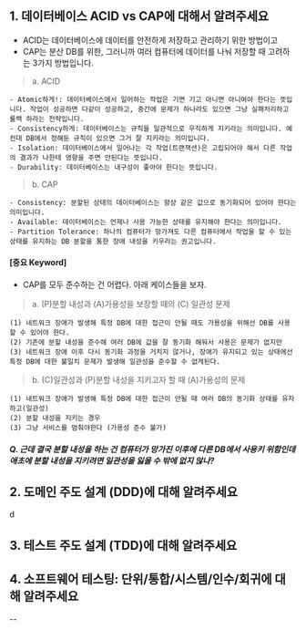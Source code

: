 ## 1. 데이터베이스 ACID vs CAP에 대해서 알려주세요
- ACID는 데이터베이스에 데이터를 안전하게 저장하고 관리하기 위한 방법이고 
- CAP는 분산 DB를 위한, 그러니까 여러 컴퓨터에 데이터를 나눠 저장할 때 고려하는 3가지 방법입니다.

> a. ACID
```
- Atomic하게!: 데이터베이스에서 일어하는 작업은 기면 기고 아니면 아니여야 한다는 뜻입니다. 작업이 성공하면 다같이 성공하고, 중간에 문제가 하나라도 있으면 그냥 실패처리하고 롤백 하라는 전략입니다.
- Consistency하게: 데이터베이스는 규칙을 일관적으로 우직하게 지키라는 의미입니다. 예컨대 DB에서 정해둔 규칙이 있으면 그거 잘 지키라는 의미입니다.
- Isolation: 데이터베이스에서 일어나는 각 작업(트랜잭션)은 고립되어야 해서 다른 작업의 결과가 나한테 영향을 주면 안된다는 뜻입니다.
- Durability: 데이터베이스는 내구성이 좋아야 한다는 뜻입니다. 
```

> b. CAP
```
- Consistency: 분할된 상태의 데이터베이스는 항상 같은 값으로 동기화되어 있어야 한다는 의미입니다.
- Available: 데이터베이스는 언제나 사용 가능한 상태를 유지해야 한다는 의미입니다.
- Partition Tolerance: 하나의 컴퓨터가 망가져도 다른 컴퓨터에서 작업을 할 수 있는 상태를 유지하는 DB 분할을 통한 장애 내성을 키우라는 권고입니다.
```

#### [중요 Keyword]
-  CAP를 모두 준수하는 건 어렵다. 아래 케이스들을 보자.

> a. (P)분할 내성과 (A)가용성을 보장할 때의 (C) 일관성 문제
```
(1) 네트워크 장애가 발생해 특정 DB에 대한 접근이 안될 때도 가용성을 위해선 DB를 사용할 수 있어야 한다.
(2) 기존에 분할 내성을 준수해 여러 DB에 값을 잘 동기화 해둬서 사용은 문제가 없지만
(3) 네트워크 장애 이후 다시 동기화 과정을 거치지 않거나, 장애가 유지되고 있는 상태에선 특정 DB에 대한 불일치 문제가 발생해 일관성을 준수할 수 없게된다.
```

> b. (C)일관성과 (P)분할 내성을 지키고자 할 때 (A)가용성의 문제
```
(1) 네트워크 장애가 발생해 특정 DB에 대한 접근이 안될 때 여러 DB의 동기화 상태를 유자하고(일관성) 
(2) 분할 내성을 지키는 경우
(3) 그냥 서비스를 멈춰야한다 (가용성 준수 불가)
```

##### Q. 근데 결국 분할 내성을 하는 건 컴퓨터가 망가진 이후에 다른 DB에서 사용키 위함인데 애초에 분할 내성을 지키려면 일관성을 잃을 수 밖에 없지 않나?


## 2. 도메인 주도 설계 (DDD)에 대해 알려주세요
d



## 3. 테스트 주도 설계 (TDD)에 대해 알려주세요




## 4. 소프트웨어 테스팅: 단위/통합/시스템/인수/회귀에 대해 알려주세요




--
